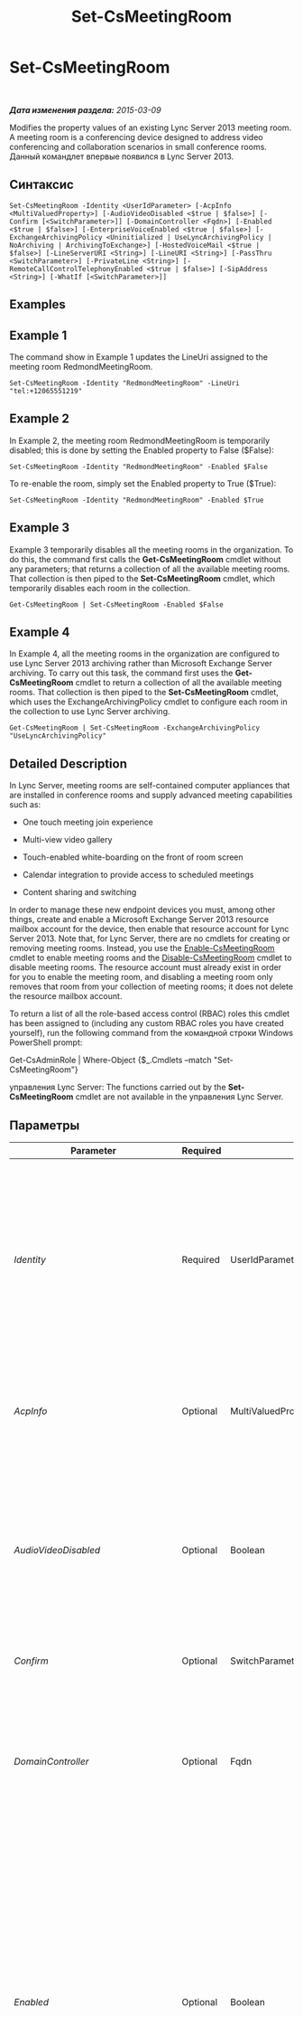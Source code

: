 ﻿---
title: Set-CsMeetingRoom
TOCTitle: Set-CsMeetingRoom
ms:assetid: 3dd02280-6407-4e17-929c-7070f8d1c3cf
ms:mtpsurl: https://technet.microsoft.com/ru-ru/library/JJ204831(v=OCS.15)
ms:contentKeyID: 49309530
ms.date: 05/19/2016
mtps_version: v=OCS.15
ms.translationtype: HT
---

# Set-CsMeetingRoom

 

_**Дата изменения раздела:** 2015-03-09_

Modifies the property values of an existing Lync Server 2013 meeting room. A meeting room is a conferencing device designed to address video conferencing and collaboration scenarios in small conference rooms. Данный командлет впервые появился в Lync Server 2013.

## Синтаксис

    Set-CsMeetingRoom -Identity <UserIdParameter> [-AcpInfo <MultiValuedProperty>] [-AudioVideoDisabled <$true | $false>] [-Confirm [<SwitchParameter>]] [-DomainController <Fqdn>] [-Enabled <$true | $false>] [-EnterpriseVoiceEnabled <$true | $false>] [-ExchangeArchivingPolicy <Uninitialized | UseLyncArchivingPolicy | NoArchiving | ArchivingToExchange>] [-HostedVoiceMail <$true | $false>] [-LineServerURI <String>] [-LineURI <String>] [-PassThru <SwitchParameter>] [-PrivateLine <String>] [-RemoteCallControlTelephonyEnabled <$true | $false>] [-SipAddress <String>] [-WhatIf [<SwitchParameter>]]

## Examples

## Example 1

The command show in Example 1 updates the LineUri assigned to the meeting room RedmondMeetingRoom.

    Set-CsMeetingRoom -Identity "RedmondMeetingRoom" -LineUri "tel:+12065551219"

## Example 2

In Example 2, the meeting room RedmondMeetingRoom is temporarily disabled; this is done by setting the Enabled property to False ($False):

    Set-CsMeetingRoom -Identity "RedmondMeetingRoom" -Enabled $False

To re-enable the room, simply set the Enabled property to True ($True):

    Set-CsMeetingRoom -Identity "RedmondMeetingRoom" -Enabled $True

## Example 3

Example 3 temporarily disables all the meeting rooms in the organization. To do this, the command first calls the **Get-CsMeetingRoom** cmdlet without any parameters; that returns a collection of all the available meeting rooms. That collection is then piped to the **Set-CsMeetingRoom** cmdlet, which temporarily disables each room in the collection.

    Get-CsMeetingRoom | Set-CsMeetingRoom -Enabled $False

## Example 4

In Example 4, all the meeting rooms in the organization are configured to use Lync Server 2013 archiving rather than Microsoft Exchange Server archiving. To carry out this task, the command first uses the **Get-CsMeetingRoom** cmdlet to return a collection of all the available meeting rooms. That collection is then piped to the **Set-CsMeetingRoom** cmdlet, which uses the ExchangeArchivingPolicy cmdlet to configure each room in the collection to use Lync Server archiving.

    Get-CsMeetingRoom | Set-CsMeetingRoom -ExchangeArchivingPolicy "UseLyncArchivingPolicy"

## Detailed Description

In Lync Server, meeting rooms are self-contained computer appliances that are installed in conference rooms and supply advanced meeting capabilities such as:

  - One touch meeting join experience

  - Multi-view video gallery

  - Touch-enabled white-boarding on the front of room screen

  - Calendar integration to provide access to scheduled meetings

  - Content sharing and switching

In order to manage these new endpoint devices you must, among other things, create and enable a Microsoft Exchange Server 2013 resource mailbox account for the device, then enable that resource account for Lync Server 2013. Note that, for Lync Server, there are no cmdlets for creating or removing meeting rooms. Instead, you use the [Enable-CsMeetingRoom](enable-csmeetingroom.md) cmdlet to enable meeting rooms and the [Disable-CsMeetingRoom](disable-csmeetingroom.md) cmdlet to disable meeting rooms. The resource account must already exist in order for you to enable the meeting room, and disabling a meeting room only removes that room from your collection of meeting rooms; it does not delete the resource mailbox account.

To return a list of all the role-based access control (RBAC) roles this cmdlet has been assigned to (including any custom RBAC roles you have created yourself), run the following command from the командной строки Windows PowerShell prompt:

Get-CsAdminRole | Where-Object {$\_.Cmdlets –match "Set-CsMeetingRoom"}

управления Lync Server: The functions carried out by the **Set-CsMeetingRoom** cmdlet are not available in the управления Lync Server.

## Параметры


<table>
<colgroup>
<col style="width: 25%" />
<col style="width: 25%" />
<col style="width: 25%" />
<col style="width: 25%" />
</colgroup>
<thead>
<tr class="header">
<th>Parameter</th>
<th>Required</th>
<th>Type</th>
<th>Description</th>
</tr>
</thead>
<tbody>
<tr class="odd">
<td><p><em>Identity</em></p></td>
<td><p>Required</p></td>
<td><p>UserIdParameter</p></td>
<td><p>Indicates the Identity of the meeting room to be modified. Meeting room Identities are typically specified using one of four formats: 1) the room's SIP address; 2) the room's user principal name (UPN); 3) the room's domain name and logon name, in the form domain\logon (for example, litwareinc\room14); and, 4) the room's Active Directory display name (for example, Room 14). You can also reference a room account by using the room's Active Directory distinguished name.</p>
<p></p></td>
</tr>
<tr class="even">
<td><p><em>AcpInfo</em></p></td>
<td><p>Optional</p></td>
<td><p>MultiValuedProperty</p></td>
<td><p>Enables you to assign one or more third-party audio conferencing providers to a meeting room. However, it is recommended that you use the <strong>Set-UserAcp</strong> cmdlet to assign Audio conferencing providers.</p></td>
</tr>
<tr class="odd">
<td><p><em>AudioVideoDisabled</em></p></td>
<td><p>Optional</p></td>
<td><p>Boolean</p></td>
<td><p>Indicates whether the room is allowed to make audio/visual (A/V) calls by using Lync 2013. If set to True, the room will largely be restricted to sending and receiving instant messages.</p>
<p>You cannot disable A/V communications if a room is currently enabled for remote call control, Enterprise Voice, and/or Internet Protocol private branch exchange (IP-PBX) soft phone routing.</p></td>
</tr>
<tr class="even">
<td><p><em>Confirm</em></p></td>
<td><p>Optional</p></td>
<td><p>SwitchParameter</p></td>
<td><p>Prompts you for confirmation before executing the command.</p></td>
</tr>
<tr class="odd">
<td><p><em>DomainController</em></p></td>
<td><p>Optional</p></td>
<td><p>Fqdn</p></td>
<td><p>Enables you to connect to the specified domain controller in order to retrieve meeting room information. To connect to a particular domain controller, include the DomainController parameter followed by the computer name (for example, atl-dc-001) or its fully qualified domain name (FQDN) (for example, atl-dc-001.litwareinc.com).</p></td>
</tr>
<tr class="even">
<td><p><em>Enabled</em></p></td>
<td><p>Optional</p></td>
<td><p>Boolean</p></td>
<td><p>Indicates whether or not the room has been enabled for Lync Server 2013. If you set this value to False, the room will no longer be able to log on to Lync Server; setting this value to True re-enables the meeting room's logon privileges.</p>
<p>If you disable an account by using the Enabled parameter, the information associated with that account (including assigned policies and whether or not the room is enabled for Enterprise Voice and/or remote call control) is retained. If you later re-enable the account by using the Enabled parameter, the associated account information will be restored. This differs from using the <strong>Disable-CsMeetingRoom</strong> cmdlet to disable a meeting room account. When you run Disable-CsMeetingRoom, all the Lync Server data associated with that account is deleted.</p></td>
</tr>
<tr class="odd">
<td><p><em>EnterpriseVoiceEnabled</em></p></td>
<td><p>Optional</p></td>
<td><p>Boolean</p></td>
<td><p>Indicates whether the room has been enabled for Enterprise Voice, which is the Microsoft implementation of Voice over Internet Protocol (VoIP). With Enterprise Voice, rooms can make telephone calls using the Internet rather than using the standard telephone network.</p></td>
</tr>
<tr class="even">
<td><p><em>ExchangeArchivingPolicy</em></p></td>
<td><p>Optional</p></td>
<td><p>ExchangeArchivingPolicyOptionsEnum</p></td>
<td><p>Indicates how (and where) the room's instant messaging and conferencing sessions will be archived. Allowed values are:</p>
<p>* Uninitialized</p>
<p>* UseLyncArchivingPolicy</p>
<p>* NoArchiving</p>
<p>* ArchivingToExchange</p></td>
</tr>
<tr class="odd">
<td><p><em>HostedVoiceMail</em></p></td>
<td><p>Optional</p></td>
<td><p>Boolean</p></td>
<td><p>When set to True, enables a room's voice mail calls to be routed to a hosted version of Microsoft Exchange Server 2013. In addition, setting this option to True enables rooms to directly place a call to another user’s voice mail.</p></td>
</tr>
<tr class="even">
<td><p><em>LineServerURI</em></p></td>
<td><p>Optional</p></td>
<td><p>String</p></td>
<td><p>The URI of the remote call control telephone gateway assigned to the room. The LineServerUri is the gateway URI, prefaced by &quot;sip:&quot;. For example:</p>
<p>-LineServerUri &quot;sip:rccgateway@litwareinc.com&quot;</p></td>
</tr>
<tr class="odd">
<td><p><em>LineURI</em></p></td>
<td><p>Optional</p></td>
<td><p>String</p></td>
<td><p>Phone number assigned to the room. The line Uniform Resource Identifier (URI) must be specified using the E.164 format and use the &quot;TEL:&quot; prefix. For example:</p>
<p>-LineUri &quot;TEL:+14255551297&quot;</p>
<p>Any extension number should be added to the end of the line URI, for example:</p>
<p>-LineUri &quot;TEL:+14255551297;ext=51297”</p></td>
</tr>
<tr class="even">
<td><p><em>PassThru</em></p></td>
<td><p>Optional</p></td>
<td><p>SwitchParameter</p></td>
<td><p>Enables you to pass a meeting room object through the pipeline that represents the meeting room being modified. By default, the <strong>Set-CsMeetingRoom</strong> cmdlet does not pass objects through the pipeline.</p></td>
</tr>
<tr class="odd">
<td><p><em>PrivateLine</em></p></td>
<td><p>Optional</p></td>
<td><p>String</p></td>
<td><p>Phone number for the room private telephone line. A private line is a phone number that is not published in Active Directory Domain Services (AD DS) and, as a result, is not readily available to other people. In addition, this private line bypasses most in-bound call routing rules; for example, a call to a private line will not be forwarded to a room's delegates. Private lines are often used for personal phone calls or for business calls that should be kept separate from other team members.</p>
<p>The private line value should be specified using the E.164 format, and be prefixed by the &quot;TEL:&quot; prefix. For example:</p>
<p>-PrivateLine &quot;TEL:+14255551297&quot;</p></td>
</tr>
<tr class="even">
<td><p><em>RemoteCallControlTelephonyEnabled</em></p></td>
<td><p>Optional</p></td>
<td><p>Boolean</p></td>
<td><p>Indicates whether the room has been enabled for remote call control telephony. When enabled for remote call control, a room can employ Lync Server 2013 to answer phone calls made to his or her desk phone. Phone calls can also be made using Lync. These calls all rely on the standard telephone network, also known as the public switched telephone network (PSTN). To make and receive phone calls over the Internet, the room must be enabled for Enterprise Voice. For details, see the parameter EnterpriseVoiceEnabled.</p>
<p>To be enabled for remote call control, a room must also have both a LineUri and a LineServerUri.</p></td>
</tr>
<tr class="odd">
<td><p><em>SipAddress</em></p></td>
<td><p>Optional</p></td>
<td><p>String</p></td>
<td><p>Unique identifier (similar to an email address) that allows the room to communicate using SIP devices such as Lync 2013. The SIP address must use the sip: prefix as well as a valid SIP domain; for example:</p>
<p>-SipAddress &quot;sip:room14@litwareinc.com&quot;</p></td>
</tr>
<tr class="even">
<td><p><em>WhatIf</em></p></td>
<td><p>Optional</p></td>
<td><p>SwitchParameter</p></td>
<td><p>Describes what would happen if you executed the command without actually executing the command.</p></td>
</tr>
</tbody>
</table>


## Input Types

The **Set-CsMeetingRoom** cmdlet accepts pipelined instances of the Microsoft.Rtc.Management.ADConnect.Schema.OCSADMeetingRoom object.

## Return Types

None. Instead, the **Set-CsMeetingRoom** cmdlet modifies existing instances of the Microsoft.Rtc.Management.ADConnect.Schema.OCSADMeetingRoom object.

## См. также

#### Другие ресурсы

[Disable-CsMeetingRoom](disable-csmeetingroom.md)  
[Enable-CsMeetingRoom](enable-csmeetingroom.md)  
[Get-CsMeetingRoom](get-csmeetingroom.md)  
[Move-CsMeetingRoom](move-csmeetingroom.md)

